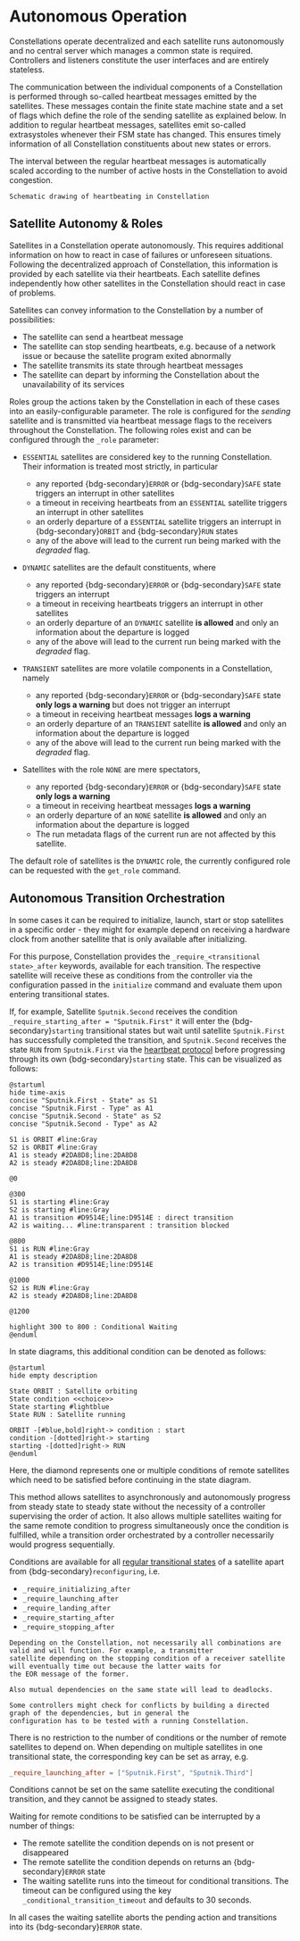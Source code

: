 # Autonomous Operation

Constellations operate decentralized and each satellite runs autonomously and no central server which manages a common state
is required. Controllers and listeners constitute the user interfaces and are entirely stateless.

The communication between the individual components of a Constellation is performed through so-called heartbeat messages
emitted by the satellites. These messages contain the finite state machine state and a set of flags which define the role of
the sending satellite as explained below.
In addition to regular heartbeat messages, satellites emit so-called extrasystoles whenever their FSM state has changed.
This ensures timely information of all Constellation constituents about new states or errors.

The interval between the regular heartbeat messages is automatically scaled according to the number of active hosts in the
Constellation to avoid congestion.

```{figure} CHP.svg
Schematic drawing of heartbeating in Constellation
```

## Satellite Autonomy & Roles

Satellites in a Constellation operate autonomously. This requires additional information on how to react in case of
failures or unforeseen situations. Following the decentralized approach of Constellation, this information is
provided by each satellite via their heartbeats. Each satellite defines independently how other satellites in the
Constellation should react in case of problems.

Satellites can convey information to the Constellation by a number of possibilities:

* The satellite can send a heartbeat message
* The satellite can stop sending heartbeats, e.g. because of a network issue or because the satellite program exited abnormally
* The satellite transmits its state through heartbeat messages
* The satellite can depart by informing the Constellation about the unavailability of its services

Roles group the actions taken by the Constellation in each of these cases into an easily-configurable parameter. The role
is configured for the *sending* satellite and is transmitted via heartbeat message flags to the receivers throughout the
Constellation. The following roles exist and can be configured through the `_role` parameter:

* `ESSENTIAL` satellites are considered key to the running Constellation. Their information is treated most strictly, in
  particular
  * any reported {bdg-secondary}`ERROR` or {bdg-secondary}`SAFE` state triggers an interrupt in other satellites
  * a timeout in receiving heartbeats from an `ESSENTIAL` satellite triggers an interrupt in other satellites
  * an orderly departure of a `ESSENTIAL` satellite triggers an interrupt in {bdg-secondary}`ORBIT` and {bdg-secondary}`RUN` states
  * any of the above will lead to the current run being marked with the *degraded* flag.

* `DYNAMIC` satellites are the default constituents, where
  * any reported {bdg-secondary}`ERROR` or {bdg-secondary}`SAFE` state triggers an interrupt
  * a timeout in receiving heartbeats triggers an interrupt in other satellites
  * an orderly departure of an `DYNAMIC` satellite **is allowed** and only an information about the departure is logged
  * any of the above will lead to the current run being marked with the *degraded* flag.

* `TRANSIENT` satellites are more volatile components in a Constellation, namely
  * any reported {bdg-secondary}`ERROR` or {bdg-secondary}`SAFE` state **only logs a warning** but does not trigger an interrupt
  * a timeout in receiving heartbeat messages **logs a warning**
  * an orderly departure of an `TRANSIENT` satellite **is allowed** and only an information about the departure is logged
  * any of the above will lead to the current run being marked with the *degraded* flag.

* Satellites with the role `NONE` are mere spectators,
  * any reported {bdg-secondary}`ERROR` or {bdg-secondary}`SAFE` state **only logs a warning**
  * a timeout in receiving heartbeat messages **logs a warning**
  * an orderly departure of an `NONE` satellite **is allowed** and only an information about the departure is logged
  * The run metadata flags of the current run are not affected by this satellite.

The default role of satellites is the `DYNAMIC` role, the currently configured role can be requested with the `get_role`
command.

## Autonomous Transition Orchestration

In some cases it can be required to initialize, launch, start or stop satellites in a specific order - they might for example
depend on receiving a hardware clock from another satellite that is only available after initializing.

For this purpose, Constellation provides the `_require_<transitional state>_after` keywords, available for each transition.
The respective satellite will receive these as conditions from the controller via the configuration passed in the
`initialize` command and evaluate them upon entering transitional states.

If, for example, Satellite `Sputnik.Second` receives the condition `_require_starting_after = "Sputnik.First"` it will enter
the {bdg-secondary}`starting` transitional states but wait until satellite `Sputnik.First` has successfully completed the transition, and
`Sputnik.Second` receives the state `RUN` from `Sputnik.First` via the
[heartbeat protocol](../../framework_reference/protocols.md#autonomous-operation) before progressing through its own {bdg-secondary}`starting` state. This can
be visualized as follows:

```plantuml
@startuml
hide time-axis
concise "Sputnik.First - State" as S1
concise "Sputnik.First - Type" as A1
concise "Sputnik.Second - State" as S2
concise "Sputnik.Second - Type" as A2

S1 is ORBIT #line:Gray
S2 is ORBIT #line:Gray
A1 is steady #2DA8D8;line:2DA8D8
A2 is steady #2DA8D8;line:2DA8D8

@0

@300
S1 is starting #line:Gray
S2 is starting #line:Gray
A1 is transition #D9514E;line:D9514E : direct transition
A2 is waiting... #line:transparent : transition blocked

@800
S1 is RUN #line:Gray
A1 is steady #2DA8D8;line:2DA8D8
A2 is transition #D9514E;line:D9514E

@1000
S2 is RUN #line:Gray
A2 is steady #2DA8D8;line:2DA8D8

@1200

highlight 300 to 800 : Conditional Waiting
@enduml
```

In state diagrams, this additional condition can be denoted as follows:

```plantuml
@startuml
hide empty description

State ORBIT : Satellite orbiting
State condition <<choice>>
State starting #lightblue
State RUN : Satellite running

ORBIT -[#blue,bold]right-> condition : start
condition -[dotted]right-> starting
starting -[dotted]right-> RUN
@enduml
```

Here, the diamond represents one or multiple conditions of remote satellites which need to be satisfied before continuing in
the state diagram.

This method allows satellites to asynchronously and autonomously progress from steady state to steady state without the
necessity of a controller supervising the order of action. It also allows multiple satellites waiting for the same remote
condition to progress simultaneously once the condition is fulfilled, while a transition order orchestrated by a controller
necessarily would progress sequentially.

Conditions are available for all [regular transitional states](satellite.md#changing-states---transitions) of a satellite
apart from {bdg-secondary}`reconfiguring`, i.e.

* `_require_initializing_after`
* `_require_launching_after`
* `_require_landing_after`
* `_require_starting_after`
* `_require_stopping_after`

```{warning}
Depending on the Constellation, not necessarily all combinations are valid and will function. For example, a transmitter
satellite depending on the stopping condition of a receiver satellite will eventually time out because the latter waits for
the EOR message of the former.

Also mutual dependencies on the same state will lead to deadlocks.

Some controllers might check for conflicts by building a directed graph of the dependencies, but in general the
configuration has to be tested with a running Constellation.
```

There is no restriction to the number of conditions or the number of remote satellites to depend on. When depending on
multiple satellites in one transitional state, the corresponding key can be set as array, e.g.

```toml
_require_launching_after = ["Sputnik.First", "Sputnik.Third"]
```

Conditions cannot be set on the same satellite executing the conditional transition, and they cannot be assigned to steady
states.

Waiting for remote conditions to be satisfied can be interrupted by a number of things:

* The remote satellite the condition depends on is not present or disappeared
* The remote satellite the condition depends on returns an {bdg-secondary}`ERROR` state
* The waiting satellite runs into the timeout for conditional transitions. The timeout can be configured using the key
  `_conditional_transition_timeout` and defaults to 30 seconds.

In all cases the waiting satellite aborts the pending action and transitions into its {bdg-secondary}`ERROR` state.
